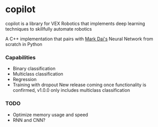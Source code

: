 # copilot
copilot is a library for VEX Robotics that implements deep learning techniques to skillfully automate robotics

A C++ implementation that pairs with [Mark Dai's](github.com/Markerpullus) Neural Network from scratch in Python
### Capabilities
* Binary classification
* Multiclass classification
* Regression
* Training with dropout
New release coming once functionality is confirmed, v1.0.0 only includes multiclass classification

### TODO
* Optimize memory usage and speed
* RNN and CNN?
